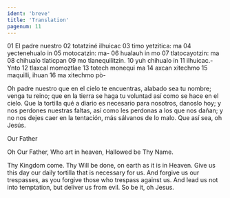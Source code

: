 ```yaml
---
ident: 'breve'
title: 'Translation'
pagenum: 11
---
```

01  El padre nuestro
02  totatziné ilhuicac
03  timo yetzitica: ma
04  yectenehualo  in
05  motocatzin: ma-
06  hualauh in mo
07  tlatocayotzin: ma
08  chihualo tlaticpan
09  mo tlanequilitzin.
10  yuh chihualo in
11  ilhuicac.- Ynto
12  tlaxcal momoztlae
13  totech monequi ma
14  axcan  xitechmo
15  maquilli, ihuan
16  ma xitechmo pò-

Oh padre nuestro que en el cielo te encuentras, alabado sea tu nombre; venga tu reino; que en la tierra se haga tu voluntad así como se hace en el cielo. Que la tortilla qué a diario es necesario para nosotros, danoslo hoy;  y nos perdones nuestras faltas, así como les perdonas a los que nos dañan; y no nos dejes caer en la tentación, más sálvanos de lo malo. 
Que así sea, oh Jesús.

Our Father

Oh Our Father,
Who art in heaven,
Hallowed be Thy Name.

Thy Kingdom come.
Thy Will be done,
on earth as it is in Heaven.
Give us this day our daily tortilla that is necessary for us.
And forgive us our trespasses,
as you forgive those who trespass against us.
And lead us not into temptation,
but deliver us from evil.
So be it, oh Jesus.
